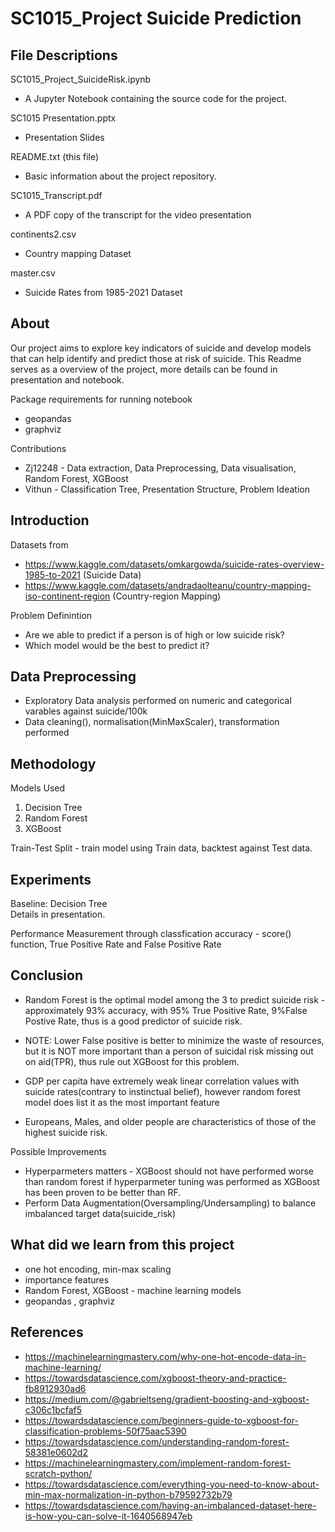 # SC1015_Project Suicide Prediction

## File Descriptions

SC1015_Project_SuicideRisk.ipynb
- A Jupyter Notebook containing the source code for the project.

SC1015 Presentation.pptx
- Presentation Slides
    
README.txt (this file)
- Basic information about the project repository.

SC1015_Transcript.pdf
- A PDF copy of the transcript for the video presentation 
    
continents2.csv
- Country mapping Dataset

master.csv
- Suicide Rates from 1985-2021 Dataset

## About
Our project aims to explore key indicators of suicide and develop models that can help identify and predict those at risk of suicide.
This Readme serves as a overview of the project, more details can be found in presentation and notebook.

Package requirements for running notebook
- geopandas
- graphviz

Contributions
- Zj12248 - Data extraction, Data Preprocessing, Data visualisation, Random Forest, XGBoost
- Vithun - Classification Tree, Presentation Structure, Problem Ideation

## Introduction

Datasets from 
- https://www.kaggle.com/datasets/omkargowda/suicide-rates-overview-1985-to-2021 (Suicide Data)
- https://www.kaggle.com/datasets/andradaolteanu/country-mapping-iso-continent-region (Country-region Mapping)

Problem Definintion
- Are we able to predict if a person is of high or low suicide risk?
- Which model would be the best to predict it?

## Data Preprocessing
- Exploratory Data analysis performed on numeric and categorical varables against suicide/100k
- Data cleaning(), normalisation(MinMaxScaler), transformation performed

## Methodology

Models Used
1. Decision Tree
2. Random Forest
3. XGBoost

Train-Test Split - train model using Train data, backtest against Test data.

## Experiments

Baseline: Decision Tree<br>
Details in presentation.

Performance Measurement through classfication accuracy - score() function, True Positive Rate and False Positive Rate

## Conclusion

- Random Forest is the optimal model among the 3 to predict suicide risk - approximately 93% accuracy, with 95% True Positive Rate, 9%False Postive Rate,  thus is a good predictor of suicide risk. 
- NOTE: Lower False positive is better to minimize the waste of resources, but it is NOT more important than a person of suicidal risk missing out on aid(TPR), thus rule out XGBoost for this problem.

- GDP per capita have extremely weak linear correlation values with suicide rates(contrary to instinctual belief), however random forest model does list it as the most important feature
- Europeans, Males, and older people are characteristics of those of the highest suicide risk.

Possible Improvements
- Hyperparmeters matters - XGBoost should not have performed worse than random forest if hyperparmeter tuning was performed as XGBoost has been proven to be better than RF.
- Perform Data Augmentation(Oversampling/Undersampling) to balance imbalanced target data(suicide_risk)


## What did we learn from this project
- one hot encoding, min-max scaling
- importance features
- Random Forest, XGBoost - machine learning models
- geopandas , graphviz


## References
- https://machinelearningmastery.com/why-one-hot-encode-data-in-machine-learning/
- https://towardsdatascience.com/xgboost-theory-and-practice-fb8912930ad6
- https://medium.com/@gabrieltseng/gradient-boosting-and-xgboost-c306c1bcfaf5
- https://towardsdatascience.com/beginners-guide-to-xgboost-for-classification-problems-50f75aac5390
- https://towardsdatascience.com/understanding-random-forest-58381e0602d2
- https://machinelearningmastery.com/implement-random-forest-scratch-python/
- https://towardsdatascience.com/everything-you-need-to-know-about-min-max-normalization-in-python-b79592732b79
- https://towardsdatascience.com/having-an-imbalanced-dataset-here-is-how-you-can-solve-it-1640568947eb
